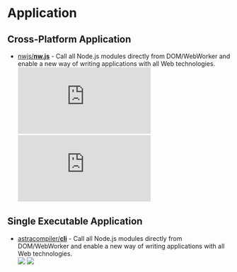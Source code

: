 # Application

## Cross-Platform Application

- [nwjs/**nw.js**](https://github.com/nwjs/nw.js) - Call all Node.js modules directly from DOM/WebWorker and enable a new way of writing applications with all Web technologies.  
  ![](https://img.shields.io/github/stars/nwjs/nw.js?style=social&label=Star)
  ![](https://img.shields.io/github/last-commit/nwjs/nw.js?style=social&label=Update)

## Single Executable Application

- [astracompiler/**cli**](https://github.com/astracompiler/cli) - Call all Node.js modules directly from DOM/WebWorker and enable a new way of writing applications with all Web technologies.  
  ![](https://img.shields.io/github/stars/astracompiler/cli?style=social&label=Star)
  ![](https://img.shields.io/github/last-commit/astracompiler/cli?style=social&label=Update)
